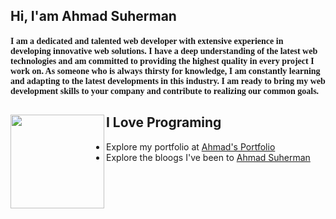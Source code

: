 ## Hi, I'am Ahmad Suherman

<h4 style="font-family: 'Lucida Grande';">I am a dedicated and talented web developer with extensive experience in developing innovative web solutions. I have a deep understanding of the latest web technologies and am committed to providing the highest quality in every project I work on. As someone who is always thirsty for knowledge, I am constantly learning and adapting to the latest developments in this industry. I am ready to bring my web development skills to your company and contribute to realizing our common goals.
</h4>

## I Love Programing <img align="left" width="150" height="150" src="https://media.tenor.com/images/da3e4ab91ed7f29a29edf868cb9953c0/tenor.gif">
- Explore my portfolio at <a target="_blank" href="https://ahmadsuherman.vercel.app/">Ahmad's Portfolio</a>
- Explore the bloogs I've been to <a target="_blank" href="https://ahmadsuherman.com/">Ahmad Suherman</a>
